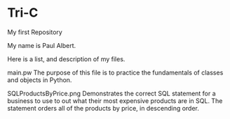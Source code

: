 # Tri-C
My first Repository

My name is Paul Albert.

Here is a list, and description of my files.

  main.pw   The purpose of this file is to practice the fundamentals of classes and objects in Python.
  
  SQLProductsByPrice.png  Demonstrates the correct SQL statement for a business to use to out what their most expensive products are in SQL. The statement         orders all of the products by price, in descending order.  
